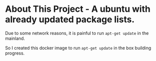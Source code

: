 # About This Project - A ubuntu with already updated package lists.

Due to some network reasons, it is painful to run `apt-get update` in the mainland.

So I created this docker image to run `apt-get update` in the box building progress. 


